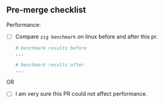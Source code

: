 ## Pre-merge checklist

Performance:

* [ ] Compare `zig benchmark` on linux before and after this pr.
    ``` sh
    # benchmark results before
    ...
    
    # benchmark results after
    ...
    ```
OR
* [ ] I am very sure this PR could not affect performance.
